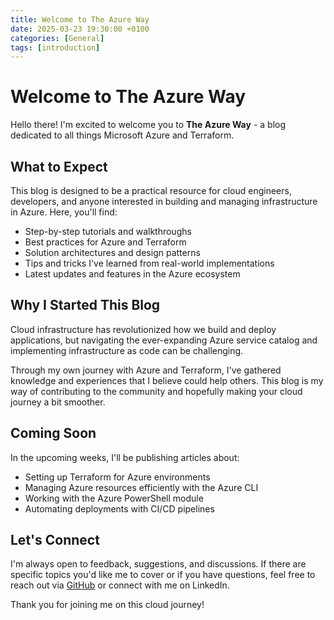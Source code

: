 ```yaml
---
title: Welcome to The Azure Way
date: 2025-03-23 19:30:00 +0100
categories: [General]
tags: [introduction]
---
```


# Welcome to The Azure Way

Hello there! I'm excited to welcome you to **The Azure Way** - a blog dedicated to all things Microsoft Azure and Terraform.

## What to Expect

This blog is designed to be a practical resource for cloud engineers, developers, and anyone interested in building and managing infrastructure in Azure. Here, you'll find:

- Step-by-step tutorials and walkthroughs
- Best practices for Azure and Terraform
- Solution architectures and design patterns
- Tips and tricks I've learned from real-world implementations
- Latest updates and features in the Azure ecosystem

## Why I Started This Blog

Cloud infrastructure has revolutionized how we build and deploy applications, but navigating the ever-expanding Azure service catalog and implementing infrastructure as code can be challenging.

Through my own journey with Azure and Terraform, I've gathered knowledge and experiences that I believe could help others. This blog is my way of contributing to the community and hopefully making your cloud journey a bit smoother.

## Coming Soon

In the upcoming weeks, I'll be publishing articles about:

- Setting up Terraform for Azure environments 
- Managing Azure resources efficiently with the Azure CLI
- Working with the Azure PowerShell module
- Automating deployments with CI/CD pipelines

## Let's Connect

I'm always open to feedback, suggestions, and discussions. If there are specific topics you'd like me to cover or if you have questions, feel free to reach out via [GitHub](https://github.com/szjagosz) or connect with me on LinkedIn.

Thank you for joining me on this cloud journey!